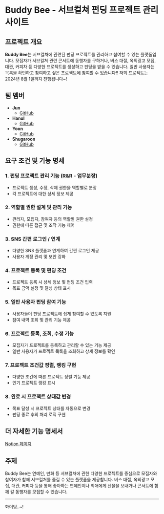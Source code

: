 # Buddy Bee - 서브컬쳐 펀딩 프로젝트 관리 사이트

## 프로젝트 개요

**Buddy Bee**는 서브컬쳐에 관련된 펀딩 프로젝트를 관리하고 참여할 수 있는 플랫폼입니다. 모집자가 서브컬쳐 관련 콘서트에 동행자를 구하거나, 버스 대절, 옥외광고 모집, 대관, 커피차 등 다양한 프로젝트를 생성하고 펀딩을 받을 수 있습니다. 일반 사용자는 목록을 확인하고 참여하고 싶은 프로젝트에 참여할 수 있습니다!!
저희 프로젝트는 2024년 8월 1일까지 진행됩니다~!

## 팀 멤버

- **Jun**
  - [GitHub](https://github.com/jun1378527)
- **Hanul**
  - [GitHub](https://github.com/shircorgi)
- **Yoon**
  - [GitHub](https://github.com/yoon-arc)
- **Shugaroon**
  - [GitHub](https://github.com/Shugaroon)

## 요구 조건 및 기능 명세

### 1. 펀딩 프로젝트 관리 기능 (R&R - 업무분장)

- 프로젝트 생성, 수정, 삭제 권한을 역할별로 분장
- 각 프로젝트에 대한 상세 정보 제공

### 2. 역할별 권한 설계 및 관리 기능

- 관리자, 모집자, 참여자 등의 역할별 권한 설정
- 권한에 따른 접근 및 조작 기능 제어

### 3. SNS 간편 로그인 / 연계

- 다양한 SNS 플랫폼과 연계하여 간편 로그인 제공
- 사용자 계정 관리 및 보안 강화

### 4. 프로젝트 등록 및 펀딩 조건

- 프로젝트 등록 시 상세 정보 및 펀딩 조건 입력
- 목표 금액 설정 및 달성 상태 표시

### 5. 일반 사용자 펀딩 참여 기능

- 사용자들이 펀딩 프로젝트에 쉽게 참여할 수 있도록 지원
- 참여 내역 조회 및 관리 기능 제공

### 6. 프로젝트 등록, 조회, 수정 기능

- 모집자가 프로젝트를 등록하고 관리할 수 있는 기능 제공
- 일반 사용자가 프로젝트 목록을 조회하고 상세 정보를 확인

### 7. 프로젝트 조건값 정렬, 랭킹 구현

- 다양한 조건에 따른 프로젝트 정렬 기능 제공
- 인기 프로젝트 랭킹 표시

### 8. 완료 시 프로젝트 상태값 변경

- 목표 달성 시 프로젝트 상태를 자동으로 변경
- 펀딩 종료 후의 처리 로직 구현

## 더 자세한 기능 명세서
[Notion 페이지](https://www.notion.so/72e2cddac15c4c0ab688f08d3f7cd529)


## 주제

Buddy Bee는 연예인, 만화 등 서브컬쳐에 관한 다양한 프로젝트를 중심으로 모집자와 참여자가 함께 서브컬쳐를 즐길 수 있는 플랫폼을 제공합니다. 버스 대절, 옥외광고 모집, 대관, 커피차 등을 통해 좋아하는 연예인이나 최애에게 선물을 보내거나 콘서트에 함께 갈 동행자를 모집할 수 있습니다.

---

화이팅..~!
